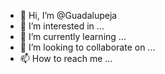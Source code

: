 - 👋 Hi, I’m @Guadalupeja
- 👀 I’m interested in ...
- 🌱 I’m currently learning ...
- 💞️ I’m looking to collaborate on ...
- 📫 How to reach me ...

<!---
Guadalupeja/Guadalupeja is a ✨ special ✨ repository because its `README.md` (this file) appears on your GitHub profile.
You can click the Preview link to take a look at your changes.
--->
